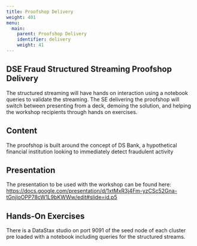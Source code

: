 ```yaml
---
title: Proofshop Delivery
weight: 401
menu:
  main:
    parent: Proofshop Delivery
    identifier: delivery
    weight: 41
---
```


## DSE Fraud Structured Streaming Proofshop Delivery

The structured streaming will have hands on interaction using a notebook queries to validate the streaming. The SE delivering the proofshop will switch between presenting from a deck, demoing the solution, and helping the workshop recipients through hands on exercises.

## Content

The proofshop is built around the concept of DS Bank, a hypothetical financial institution looking to immediately detect fraudulent activity 


##  Presentation

The presentation to be used with the workshop can be found here: https://docs.google.com/presentation/d/1xtMxR3j4Fm-yzCSc52Gna-tGnjIoOPP78cW1L9bKWWw/edit#slide=id.p5

## Hands-On Exercises

There is a DataStax studio on port 9091 of the seed node of each cluster pre loaded with a notebook including queries for the structured streams.
